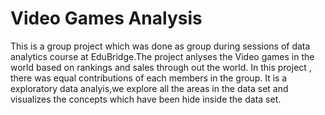 # Video Games Analysis

This is  a group project which was done as group during sessions of data analytics course at EduBridge.The project anlyses the Video games in the world based on rankings and sales through out the world. In this project , there was equal contributions of each members in the group. It is a exploratory data analyis,we explore all the areas in the data set and visualizes the concepts which have been hide inside the data set. 
